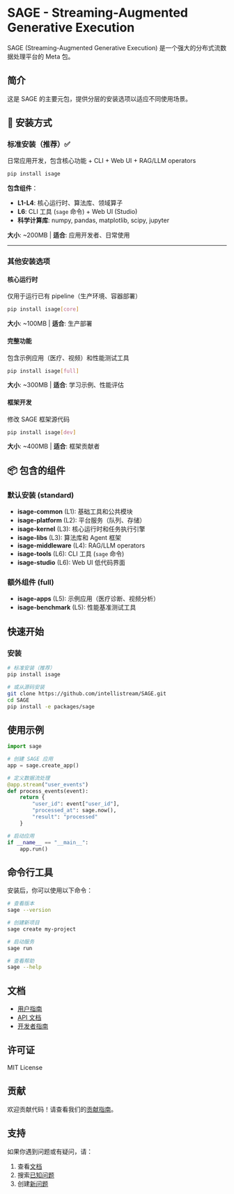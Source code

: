 # SAGE - Streaming-Augmented Generative Execution

SAGE (Streaming-Augmented Generative Execution) 是一个强大的分布式流数据处理平台的 Meta 包。

## 简介

这是 SAGE 的主要元包，提供分层的安装选项以适应不同使用场景。

## 🎯 安装方式

### 标准安装（推荐）✅
日常应用开发，包含核心功能 + CLI + Web UI + RAG/LLM operators

```bash
pip install isage
```

**包含组件**：
- **L1-L4**: 核心运行时、算法库、领域算子
- **L6**: CLI 工具 (`sage` 命令) + Web UI (Studio)
- **科学计算库**: numpy, pandas, matplotlib, scipy, jupyter

**大小**: ~200MB | **适合**: 应用开发者、日常使用

---

### 其他安装选项

#### 核心运行时
仅用于运行已有 pipeline（生产环境、容器部署）

```bash
pip install isage[core]
```

**大小**: ~100MB | **适合**: 生产部署

#### 完整功能
包含示例应用（医疗、视频）和性能测试工具

```bash
pip install isage[full]
```

**大小**: ~300MB | **适合**: 学习示例、性能评估

#### 框架开发
修改 SAGE 框架源代码

```bash
pip install isage[dev]
```

**大小**: ~400MB | **适合**: 框架贡献者

## 📦 包含的组件

### 默认安装 (standard)
- **isage-common** (L1): 基础工具和公共模块
- **isage-platform** (L2): 平台服务（队列、存储）
- **isage-kernel** (L3): 核心运行时和任务执行引擎
- **isage-libs** (L3): 算法库和 Agent 框架
- **isage-middleware** (L4): RAG/LLM operators
- **isage-tools** (L6): CLI 工具 (`sage` 命令)
- **isage-studio** (L6): Web UI 低代码界面

### 额外组件 (full)
- **isage-apps** (L5): 示例应用（医疗诊断、视频分析）
- **isage-benchmark** (L5): 性能基准测试工具

## 快速开始

### 安装
```bash
# 标准安装（推荐）
pip install isage

# 或从源码安装
git clone https://github.com/intellistream/SAGE.git
cd SAGE
pip install -e packages/sage
```

## 使用示例

```python
import sage

# 创建 SAGE 应用
app = sage.create_app()

# 定义数据流处理
@app.stream("user_events")
def process_events(event):
    return {
        "user_id": event["user_id"],
        "processed_at": sage.now(),
        "result": "processed"
    }

# 启动应用
if __name__ == "__main__":
    app.run()
```

## 命令行工具

安装后，你可以使用以下命令：

```bash
# 查看版本
sage --version

# 创建新项目
sage create my-project

# 启动服务
sage run

# 查看帮助
sage --help
```

## 文档

- [用户指南](https://intellistream.github.io/SAGE-Pub/)
- [API 文档](https://intellistream.github.io/SAGE-Pub/api/)
- [开发者指南](https://intellistream.github.io/SAGE-Pub/dev/)

## 许可证

MIT License

## 贡献

欢迎贡献代码！请查看我们的[贡献指南](CONTRIBUTING.md)。

## 支持

如果你遇到问题或有疑问，请：

1. 查看[文档](https://intellistream.github.io/SAGE-Pub/)
2. 搜索[已知问题](https://github.com/intellistream/SAGE/issues)
3. 创建[新问题](https://github.com/intellistream/SAGE/issues/new)
